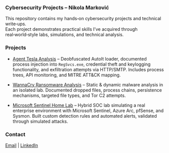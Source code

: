 ### Cybersecurity Projects – Nikola Marković
This repository contains my hands‑on cybersecurity projects and technical write‑ups.                                            
Each project demonstrates practical skills I’ve acquired through real‑world‑style labs, simulations, and technical analysis.

### Projects
- [Agent Tesla Analysis](./malware-analysis/AgentTesla/README.md) – Deobfuscated AutoIt loader, documented process injection into `RegSvcs.exe`, credential theft and keylogging functionality, and exfiltration attempts via HTTP/SMTP. Includes process trees, API monitoring, and MITRE ATT&CK mapping.

- [WannaCry Ransomware Analysis](./malware-analysis/wannacry/README.md) – Static & dynamic malware analysis in an isolated lab. Documented dropped files, process chains, persistence mechanisms, targeted file types, and Tor C2 attempts.

- [Microsoft Sentinel Home Lab](./Sentinel-Lab/README.md) – Hybrid SOC lab simulating a real enterprise environment with Microsoft Sentinel, Azure Arc, pfSense, and Sysmon. Built custom detection rules and automated alerts, validated through simulated attacks.

### Contact
[Email](mailto:nikola.z.markovic@pm.me)  |  [LinkedIn](http://linkedin.com/in/nikolazmarkovic)
